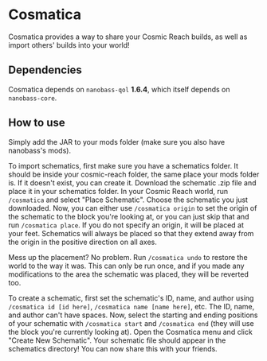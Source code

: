 # Cosmatica

Cosmatica provides a way to share your Cosmic Reach builds, as well as import others' builds into your world!

## Dependencies

Cosmatica depends on `nanobass-qol` **1.6.4**, which itself depends on `nanobass-core`.

## How to use

Simply add the JAR to your mods folder (make sure you also have nanobass's mods).

To import schematics, first make sure you have a schematics folder. It should be inside your cosmic-reach folder, the same place your mods folder is. If it doesn't exist, you can create it. Download the schematic .zip file and place it in your schematics folder. In your Cosmic Reach world, run `/cosmatica` and select "Place Schematic". Choose the schematic you just downloaded. Now, you can either use `/cosmatica origin` to set the origin of the schematic to the block you're looking at, or you can just skip that and run `/cosmatica place`. If you do not specify an origin, it will be placed at your feet. Schematics will always be placed so that they extend away from the origin in the positive direction on all axes.

Mess up the placement? No problem. Run `/cosmatica undo` to restore the world to the way it was. This can only be run once, and if you made any modifications to the area the schematic was placed, they will be reverted too.

To create a schematic, first set the schematic's ID, name, and author using `/cosmatica id [id here]`, `/cosmatica name [name here]`, etc. The ID, name, and author can't have spaces. Now, select the starting and ending positions of your schematic with `/cosmatica start` and `/cosmatica end` (they will use the block you're currently looking at). Open the Cosmatica menu and click "Create New Schematic". Your schematic file should appear in the schematics directory! You can now share this with your friends.